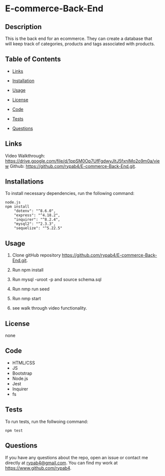 # E-commerce-Back-End

## Description
This is the back end for an ecommerce. They can create a database that will keep track of categories, products and tags associated with products.


## Table of Contents
* [Links](#links)

* [Installation](#installation)

* [Usage](#usage)

* [License](#license)

* [Code](#code)

* [Tests](#tests)

* [Questions](#questions)

## Links

Video Walkthrough: https://drive.google.com/file/d/1ppSM0Op7UfFgdwyJItJ5fxnlMo2o9m0a/view
Github: https://github.com/rypab4/E-commerce-Back-End.git. 

## Installations 

To install necessary dependencies, run the following command:

```
node.js
npm install
    "dotenv": "^8.6.0",
    "express": "^4.18.2",
    "inquirer": "^8.2.4",
    "mysql2": "^2.3.3",
    "sequelize": "^5.22.5"

```


## Usage

1.  Clone gitHub repository https://github.com/rypab4/E-commerce-Back-End.git. 


2.  Run npm install

3.  Run mysql -uroot -p and source schema.sql 

4.  Run nmp run seed

5.  Run nmp start

6.  see walk through video functionality.



## License
    
none


## Code
* HTML/CSS
* JS
* Bootstrap
* Node.js
* Jest
* Inquirer
* fs



## Tests
To run tests, run the follwoing command:
```
npm test
```

## Questions
If you have any questions about the repo, open an issue or contact me directly at rypab4@gmail.com.  You can find my work at https://www.github.com/rypab4.


